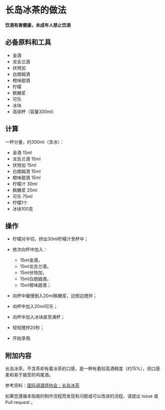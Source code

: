 
# 长岛冰茶的做法

**饮酒有害健康，未成年人禁止饮酒**

## 必备原料和工具

- 金酒
- 龙舌兰酒
- 伏特加
- 白朗姆酒
- 橙味甜酒
- 柠檬
- 枫糖浆
- 可乐
- 冰块
- 高球杯（容量300ml）

## 计算

一杯分量，约300ml（含冰）：

- 金酒 15ml
- 龙舌兰酒 15ml
- 伏特加 15ml
- 白朗姆酒 15ml
- 橙味甜酒 15ml
- 柠檬汁 30ml
- 枫糖浆 20ml
- 可乐 75ml
- 柠檬1个
- 冰块100克

## 操作

- 柠檬对半切，挤出30ml柠檬汁至杯中；
- 依次向杯中加入：
  - 15ml金酒，
  - 15ml龙舌兰酒，
  - 15ml伏特加，
  - 15ml白朗姆酒，
  - 15ml橙味甜酒；

- 向杯中缓慢倒入20ml枫糖浆，边倒边搅拌；
- 向杯中加入20ml可乐；
- 向杯中加入冰块直至满杯；
- 轻轻搅拌20秒；
- 开始享用.

## 附加内容

长岛冰茶，不含茶却有着冰茶的口感，是一种有着较高酒精度（约15%），但口感柔和易于接受的鸡尾酒。

参考资料：[国际调酒师协会：长岛冰茶](https://iba-world.com/long-island-ice-tea/)

如果您遵循本指南的制作流程而发现有问题或可以改进的流程，请提出 Issue 或 Pull request 。
